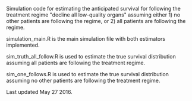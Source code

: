 Simulation code for estimating the anticipated survival for following the treatment
regime "decline all low-quality organs" assuming either 1) no other patients are following the 
regime, or 2) all patients are following the regime.

simulation_main.R is the main simulation file with both estimators implemented.

sim_truth_all_follow.R is used to estimate the true survival distribution assuming
all patients are following the treatment regime.

sim_one_follows.R is used to estimate the true survival distribution assuming
no other patients are following the treatment regime.

Last updated May 27 2016.
